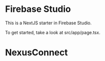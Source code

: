# Firebase Studio

This is a NextJS starter in Firebase Studio.

To get started, take a look at src/app/page.tsx.
# NexusConnect
